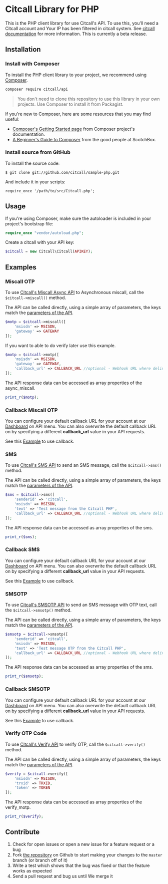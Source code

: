 Citcall Library for PHP 
============================

This is the PHP client library for use Citcall's API. To use this, you'll need a Citcall account and Your IP has been filtered in citcall system. See [citcall documentation][docs] for more information. This is currently a beta release.

Installation
------------

### Install with Composer
To install the PHP client library to your project, we recommend using [Composer](https://getcomposer.org/).

```bash
composer require citcall/api
```

> You don't need to clone this repository to use this library in your own projects. Use Composer to install it from Packagist.

If you're new to Composer, here are some resources that you may find useful:

* [Composer's Getting Started page](https://getcomposer.org/doc/00-intro.md) from Composer project's documentation.
* [A Beginner's Guide to Composer](https://scotch.io/tutorials/a-beginners-guide-to-composer) from the good people at ScotchBox.

### Install source from GitHub
To install the source code:

	$ git clone git://github.com/citcall/sample-php.git

And include it in your scripts:

	require_once '/path/to/src/Citcall.php';

Usage
-----

If you're using Composer, make sure the autoloader is included in your project's bootstrap file:

```php
require_once "vendor/autoload.php";
```

Create a citcall with your API key:

```php
$citcall = new Citcall\Citcall(APIKEY);
```

Examples
--------

### Miscall OTP

To use [Citcall's Miscall Async API][docs_miscall_async] to Asynchronous miscall, call the `$citcall->miscall()` method.

The API can be called directly, using a simple array of parameters, the keys match the [parameters of the API][docs_miscall_async].

```php
$motp = $citcall->miscall([
	'msisdn' => MSISDN,
	'gateway' => GATEWAY
]);
```

If you want to able to do verify later use this example.

```php
$motp = $citcall->motp([
	'msisdn' => MSISDN,
	'gateway' => GATEWAY,
	'callback_url' => CALLBACK_URL //optional - Webhook URL where delivery status for the result will be posted (Overwrites your default account callback URL).
]);
```

The API response data can be accessed as array properties of the async_miscall. 

```php
print_r($motp);
```

### Callback Miscall OTP

You can configure your default callback URL for your account at our [Dashboard][dashboard] on API menu.
You can also overwrite the default callback URL on by specifying a different **callback_url** value in your API requests.

See this [Example](https://github.com/citcall/sample-php/blob/master/examples/callback_miscall.php) to use callback.

### SMS

To use [Citcall's SMS API][docs_sms] to send an SMS message, call the `$citcall->sms()` method.

The API can be called directly, using a simple array of parameters, the keys match the [parameters of the API][docs_sms].

```php
$sms = $citcall->sms([
	'senderid' => 'citcall',
	'msisdn' => MSISDN,
	'text' => 'Test message from the Citcall PHP',
	'callback_url' => CALLBACK_URL //optional - Webhook URL where delivery status for the result will be posted (Overwrites your default account callback URL).
]);
```

The API response data can be accessed as array properties of the sms. 

```php
print_r($sms);
```

### Callback SMS

You can configure your default callback URL for your account at our [Dashboard][dashboard] on API menu.
You can also overwrite the default callback URL on by specifying a different **callback_url** value in your API requests.

See this [Example](https://github.com/citcall/sample-php/blob/master/examples/callback_sms.php) to use callback.


### SMSOTP

To use [Citcall's SMSOTP API][docs_smsotp] to send an SMS message with OTP text, call the `$citcall->smsotp()` method.

The API can be called directly, using a simple array of parameters, the keys match the [parameters of the API][docs_smsotp].

```php
$smsotp = $citcall->smsotp([
	'senderid' => 'citcall',
	'msisdn' => MSISDN,
	'text' => 'Test message OTP from the Citcall PHP',
	'callback_url' => CALLBACK_URL //optional - Webhook URL where delivery status for the result will be posted (Overwrites your default account callback URL).
]);
```

The API response data can be accessed as array properties of the sms. 

```php
print_r($smsotp);
```

### Callback SMSOTP

You can configure your default callback URL for your account at our [Dashboard][dashboard] on API menu.
You can also overwrite the default callback URL on by specifying a different **callback_url** value in your API requests.

See this [Example](https://github.com/citcall/sample-php/blob/master/examples/callback_smsotp.php) to use callback.


### Verify OTP Code

To use [Citcall's Verify API][docs_verify] to verify OTP, call the `$citcall->verify()` method.

The API can be called directly, using a simple array of parameters, the keys match the [parameters of the API][docs_verify].

```php
$verify = $citcall->verify([
	'msisdn' => MSISDN,
	'trxid' => TRXID,
	'token' => TOKEN
]);
```

The API response data can be accessed as array properties of the verify_motp. 

```php
print_r($verify);
```

Contribute
----------

1. Check for open issues or open a new issue for a feature request or a bug
2. Fork [the repository][] on Github to start making your changes to the
    `master` branch (or branch off of it)
3. Write a test which shows that the bug was fixed or that the feature works as expected
4. Send a pull request and bug us until We merge it

[docs]: https://docs.citcall.com
[docs_miscall_sync]: https://docs.citcall.com/#miscall
[docs_miscall_async]: https://docs.citcall.com/async/
[docs_sms]: https://docs.citcall.com/#sms
[docs_smsotp]: https://docs.citcall.com/#sms-otp
[docs_verify]: https://docs.citcall.com/#verify
[the repository]: https://github.com/citcall/sample-php
[dashboard]: https://dashboard.citcall.com
